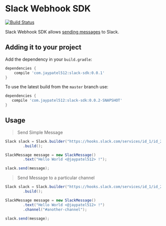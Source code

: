 # Slack Webhook SDK

[![Build Status](https://travis-ci.org/jaypatel512/slack-sdk.svg?branch=master)](https://travis-ci.org/jaypatel512/slack-sdk)

Slack Webhook SDK allows [sending messages](https://api.slack.com/docs/messages) to Slack.

## Adding it to your project

Add the dependency in your `build.gradle`:

```gradle
dependencies {
    compile 'com.jaypatel512:slack-sdk:0.0.1'
}
```

To use the latest build from the `master` branch use:

 ```gradle
dependencies {
    compile 'com.jaypatel512:slack-sdk:0.0.2-SNAPSHOT'
}
```

## Usage

> Send Simple Message

```java
Slack slack = Slack.builder("https://hooks.slack.com/services/id_1/id_2/token")
        .build();

SlackMessage message = new SlackMessage()
        .text("Hello World <@jaypatel512> !");

slack.send(message);
```

> Send Message to a particular channel

```java
Slack slack = Slack.builder("https://hooks.slack.com/services/id_1/id_2/token")
        .build();

SlackMessage message = new SlackMessage()
        .text("Hello World <@jaypatel512> !")
        .channel("#another-channel");

slack.send(message);
```
